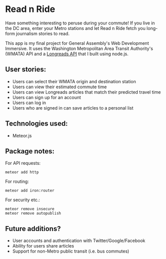 # Read n Ride

Have something interesting to peruse during your commute! If you live in the DC area, enter your Metro stations and let Read n Ride fetch you long-form journalism stories to read.

This app is my final project for General Assembly's Web Development Immersive. It uses the Washington Metropolitan Area Transit Authority's (WMATA) API and a [Longreads API](https://github.com/auroranou/node_longreads) that I built using node.js.

## User stories:

+ Users can select their WMATA origin and destination station
+ Users can view their estimated commute time
+ Users can view Longreads articles that match their predicted travel time
+ Users can sign up for an account
+ Users can log in
+ Users who are signed in can save articles to a personal list

## Technologies used:

+ Meteor.js

## Package notes:

For API requests:
```
meteor add http
```

For routing:
```
meteor add iron:router
```

For security etc.:
```
meteor remove insecure
meteor remove autopublish
```

## Future additions?

+ User accounts and authentication with Twitter/Google/Facebook
+ Ability for users share articles
+ Support for non-Metro public transit (i.e. bus commutes)
